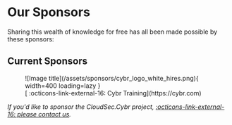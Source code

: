 # Our Sponsors
Sharing this wealth of knowledge for free has all been made possible by these sponsors:

## Current Sponsors
<figure markdown>
  ![Image title](/assets/sponsors/cybr_logo_white_hires.png){ width=400 loading=lazy }
    <figcaption>[ :octicons-link-external-16: Cybr Training](https://cybr.com)</figcaption>
</figure>

*If you'd like to sponsor the CloudSec.Cybr project, [ :octicons-link-external-16: please contact us](https://cybr.com/contact).*
